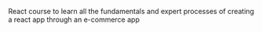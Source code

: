 React course to learn all the fundamentals and expert processes of creating a react app through an e-commerce app
